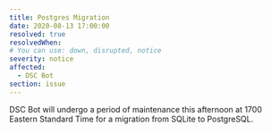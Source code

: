 ```yaml
---
title: Postgres Migration
date: 2020-08-13 17:00:00
resolved: true
resolvedWhen: 
# You can use: down, disrupted, notice
severity: notice
affected:
  - DSC Bot
section: issue
---
```


DSC Bot will undergo a period of maintenance this afternoon at 1700 Eastern Standard Time for a migration from SQLite to PostgreSQL.
